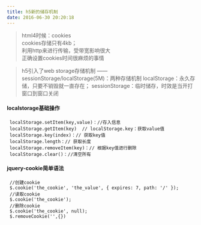 ```yaml
---
title: h5新的储存机制
date: 2016-06-30 20:20:18
---
```

> html4时候：cookies  
> cookies存储只有4kb；  
> 利用http来进行传输，受带宽影响很大  
> 正确设置cookies时间很麻烦的事情  
  
> h5引入了web storage存储机制 ——
> sessionStorage/localStorage(5M)：两种存储机制
> localStorage：永久存储，只要不销毁就一直存在；
> sessionStorage：临时储存，时效是当开打窗口到窗口关闭

#### localstorage基础操作
 
```
 localStorage.setItem(key,value)：//存入信息
 localStorage.getItem(key)  // localStorage.key：获取value值
 localStorage.key(index)：// 获取key值
 localStorage.length：// 获取长度
 localStorage.removeItem(key)：// 根据key值进行删除
 localStorage.clear()：//清空所有
```

 
#### jquery-cookie简单语法
```
 //创建cookie
 $.cookie('the_cookie', 'the_value', { expires: 7, path: '/' });
 //读取cookie
 $.cookie('the_cookie');
 //删除cookie
 $.cookie('the_cookie', null);
 $.removeCookie('',{})
```

  